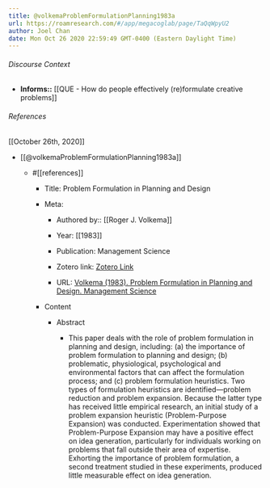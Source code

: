```yaml
---
title: @volkemaProblemFormulationPlanning1983a
url: https://roamresearch.com/#/app/megacoglab/page/TaQqWpyU2
author: Joel Chan
date: Mon Oct 26 2020 22:59:49 GMT-0400 (Eastern Daylight Time)
---
```




###### Discourse Context

- **Informs::** [[QUE - How do people effectively (re)formulate creative problems]]

###### References

[[October 26th, 2020]]

- [[@volkemaProblemFormulationPlanning1983a]]

    - #[[references]]

        - Title: Problem Formulation in Planning and Design

        - Meta:

            - Authored by:: [[Roger J. Volkema]]

            - Year: [[1983]]

            - Publication: Management Science

            - Zotero link: [Zotero Link](zotero://select/items/1_L2NQHU8L)

            - URL: [Volkema (1983). Problem Formulation in Planning and Design. Management Science](https://pubsonline.informs.org/doi/abs/10.1287/mnsc.29.6.639)

        - Content

            - Abstract

                - This paper deals with the role of problem formulation in planning and design, including: (a) the importance of problem formulation to planning and design; (b) problematic, physiological, psychological and environmental factors that can affect the formulation process; and (c) problem formulation heuristics. Two types of formulation heuristics are identified—problem reduction and problem expansion. Because the latter type has received little empirical research, an initial study of a problem expansion heuristic (Problem-Purpose Expansion) was conducted. Experimentation showed that Problem-Purpose Expansion may have a positive effect on idea generation, particularly for individuals working on problems that fall outside their area of expertise. Exhorting the importance of problem formulation, a second treatment studied in these experiments, produced little measurable effect on idea generation.
